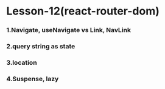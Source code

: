 # Lesson-12(react-router-dom)

### 1.Navigate, useNavigate vs Link, NavLink
### 2.query string as state
### 3.location
### 4.Suspense, lazy